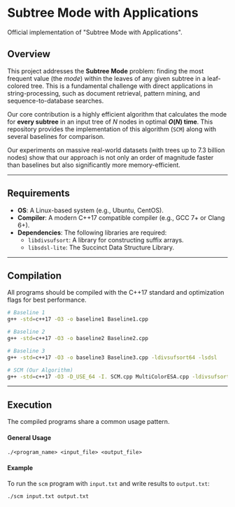 # Subtree Mode with Applications

Official implementation of "Subtree Mode with Applications".

## Overview

This project addresses the **Subtree Mode** problem: finding the most frequent value (the *mode*) within the leaves of any given subtree in a leaf-colored tree. This is a fundamental challenge with direct applications in string-processing, such as document retrieval, pattern mining, and sequence-to-database searches.

Our core contribution is a highly efficient algorithm that calculates the mode for **every subtree** in an input tree of $N$ nodes in optimal **$O(N)$ time**. This repository provides the implementation of this algorithm (`SCM`) along with several baselines for comparison.

Our experiments on massive real-world datasets (with trees up to 7.3 billion nodes) show that our approach is not only an order of magnitude faster than baselines but also significantly more memory-efficient.

---

## Requirements

* **OS**: A Linux-based system (e.g., Ubuntu, CentOS).
* **Compiler**: A modern C++17 compatible compiler (e.g., GCC 7+ or Clang 6+).
* **Dependencies**: The following libraries are required:
    * `libdivsufsort`: A library for constructing suffix arrays.
    * `libsdsl-lite`: The Succinct Data Structure Library.

---

## Compilation

All programs should be compiled with the C++17 standard and optimization flags for best performance.

```bash
# Baseline 1
g++ -std=c++17 -O3 -o baseline1 Baseline1.cpp

# Baseline 2
g++ -std=c++17 -O3 -o baseline2 Baseline2.cpp

# Baseline 3
g++ -std=c++17 -O3 -o baseline3 Baseline3.cpp -ldivsufsort64 -lsdsl

# SCM (Our Algorithm)
g++ -std=c++17 -O3 -D_USE_64 -I. SCM.cpp MultiColorESA.cpp -ldivsufsort64 -lsdsl -o scm
```

---

## Execution

The compiled programs share a common usage pattern.

#### General Usage
```
./<program_name> <input_file> <output_file>
```

#### Example
To run the `scm` program with `input.txt` and write results to `output.txt`:
```
./scm input.txt output.txt
```